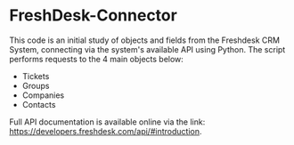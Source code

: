 # FreshDesk-Connector
This code is an initial study of objects and fields from the Freshdesk CRM System, connecting via the system's available API using Python.
The script performs requests to the 4 main objects below:
- Tickets
- Groups
- Companies
- Contacts

Full API documentation is available online via the link: <https://developers.freshdesk.com/api/#introduction>.
